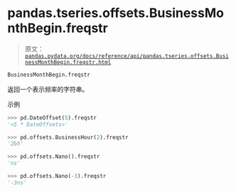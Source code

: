 # pandas.tseries.offsets.BusinessMonthBegin.freqstr

> 原文：[`pandas.pydata.org/docs/reference/api/pandas.tseries.offsets.BusinessMonthBegin.freqstr.html`](https://pandas.pydata.org/docs/reference/api/pandas.tseries.offsets.BusinessMonthBegin.freqstr.html)

```py
BusinessMonthBegin.freqstr
```

返回一个表示频率的字符串。

示例

```py
>>> pd.DateOffset(5).freqstr
'<5 * DateOffsets>' 
```

```py
>>> pd.offsets.BusinessHour(2).freqstr
'2bh' 
```

```py
>>> pd.offsets.Nano().freqstr
'ns' 
```

```py
>>> pd.offsets.Nano(-3).freqstr
'-3ns' 
```
